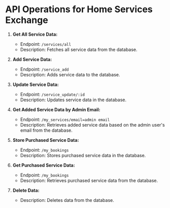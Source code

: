 # API Operations for Home Services Exchange

1. **Get All Service Data:**
   - Endpoint: `/services/all`
   - Description: Fetches all service data from the database.

2. **Add Service Data:**
   - Endpoint: `/service_add`
   - Description: Adds service data to the database.

3. **Update Service Data:**
   - Endpoint: `/service_update/:id`
   - Description: Updates service data in the database.

4. **Get Added Service Data by Admin Email:**
   - Endpoint: `/my_services/email=admin email`
   - Description: Retrieves added service data based on the admin user's email from the database.

5. **Store Purchased Service Data:**
   - Endpoint: `/my_bookings`
   - Description: Stores purchased service data in the database.

6. **Get Purchased Service Data:**
   - Endpoint: `/my_bookings`
   - Description: Retrieves purchased service data from the database.

7. **Delete Data:**
   - Description: Deletes data from the database.
